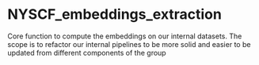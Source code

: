 # NYSCF_embeddings_extraction
Core function to compute the embeddings on our internal datasets. The scope is to refactor our internal pipelines to be more solid and easier to be updated from different components of the group
